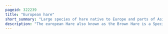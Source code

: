 ```yaml
---
pageid: 322239
title: "European hare"
short_summary: "Large species of hare native to Europe and parts of Asia"
description: "The european Hare also known as the Brown Hare is a Species of Hare native to europe and Parts of Asia. It is one of the largest Species of Hare and is adapted to temperate open Country. Hares are herbivorous and feed mainly on Grasses and Herbs, supplementing these with Twigs, Buds, Bark and Field Crops, particularly in Winter. Their natural Predators include large Birds of prey Canids and Felids. They rely on high-speed endurance running to escape predation, having long, powerful limbs and large nostrils."
---
```

